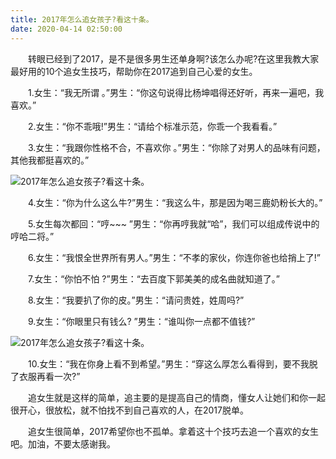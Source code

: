 ```yaml
---
title: 2017年怎么追女孩子?看这十条。
date: 2020-04-14 02:50:00
---
```




　　转眼已经到了2017，是不是很多男生还单身啊?该怎么办呢?在这里我教大家最好用的10个追女生技巧，帮助你在2017追到自己心爱的女生。

　　1.女生：“我无所谓 。”男生：“你这句说得比杨坤唱得还好听，再来一遍吧，我喜欢。”

　　2.女生：“你不乖哦!”男生：“请给个标准示范，你乖一个我看看。”

　　3.女生：“我跟你性格不合，不喜欢你 。”男生：“你除了对男人的品味有问题，其他我都挺喜欢的。”

![2017年怎么追女孩子?看这十条。](/img/71611f39cb9de0e046b6de23bfad4555.jpg)

　　4.女生：“你为什么这么牛?”男生：“我这么牛，那是因为喝三鹿奶粉长大的。”

　　5.女生每次都回：“哼~~~ ”男生：“你再哼我就“哈”，我们可以组成传说中的哼哈二将。”

　　6.女生：“我恨全世界所有男人。”男生：“不孝的家伙，你连你爸也给捎上了!”

　　7.女生：“你怕不怕 ?”男生：“去百度下郭美美的成名曲就知道了。”

　　8.女生：“我要扒了你的皮。”男生：“请问贵姓，姓周吗?”

　　9.女生：“你眼里只有钱么? ”男生：“谁叫你一点都不值钱?”

![2017年怎么追女孩子?看这十条。](/img/e92a0937251879ecb62f95bb3369b234.jpg)

　　10.女生：“我在你身上看不到希望。”男生：“穿这么厚怎么看得到，要不我脱了衣服再看一次?”

　　追女生就是这样的简单，追主要的是提高自己的情商，懂女人让她们和你一起很开心，很放松，就不怕找不到自己喜欢的人，在2017脱单。

　　追女生很简单，2017希望你也不孤单。拿着这十个技巧去追一个喜欢的女生吧。加油，不要太感谢我。